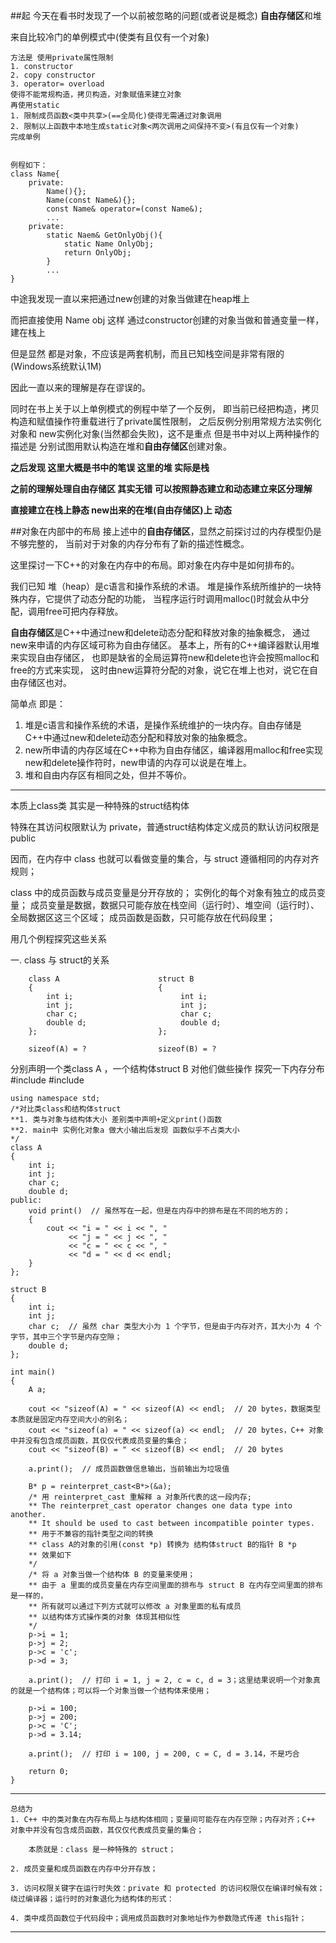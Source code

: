##起
今天在看书时发现了一个以前被忽略的问题(或者说是概念)
**自由存储区**和堆

来自比较冷门的单例模式中(使类有且仅有一个对象)
	
	方法是 使用private属性限制
	1. constructor
	2. copy constructor
	3. operator= overload
	使得不能常规构造，拷贝构造，对象赋值来建立对象
	再使用static
	1. 限制成员函数<类中共享>(==全局化)使得无需通过对象调用
	2. 限制以上函数中本地生成static对象<两次调用之间保持不变>(有且仅有一个对象)
	完成单例


	例程如下：
	class Name{
		private:
			Name(){};
			Name(const Name&){};
			const Name& operator=(const Name&);
			...
		private:
			static Naem& GetOnlyObj(){
				static Name OnlyObj;
				return OnlyObj;	
			}
			...
	}


中途我发现一直以来把通过new创建的对象当做建在heap堆上

而把直接使用 Name obj 这样 通过constructor创建的对象当做和普通变量一样，建在栈上

但是显然 都是对象，不应该是两套机制，而且已知栈空间是非常有限的(Windows系统默认1M)

因此一直以来的理解是存在谬误的。

同时在书上关于以上单例模式的例程中举了一个反例，
即当前已经把构造，拷贝构造和赋值操作符重载进行了private属性限制，
之后反例分别用常规方法实例化对象和 new实例化对象(当然都会失败)，这不是重点
但是书中对以上两种操作的描述是
分别试图用默认构造在堆和**自由存储区**创建对象。

**之后发现 这里大概是书中的笔误 这里的堆 实际是栈**

**之前的理解处理自由存储区 其实无错 可以按照静态建立和动态建立来区分理解**

**直接建立在栈上静态 new出来的在堆(自由存储区)上 动态**

##对象在内部中的布局
接上述中的**自由存储区**，显然之前探讨过的内存模型仍是不够完整的，
当前对于对象的内存分布有了新的描述性概念。

这里探讨一下C++的对象在内存中的布局。即对象在内存中是如何排布的。

我们已知
堆（heap）是c语言和操作系统的术语。
堆是操作系统所维护的一块特殊内存，它提供了动态分配的功能，
当程序运行时调用malloc()时就会从中分配，调用free可把内存释放。

**自由存储区**是C++中通过new和delete动态分配和释放对象的抽象概念，
通过new来申请的内存区域可称为自由存储区。
基本上，所有的C++编译器默认用堆来实现自由存储区，
也即是缺省的全局运算符new和delete也许会按照malloc和free的方式来实现，
这时由new运算符分配的对象，说它在堆上也对，说它在自由存储区也对。

简单点 即是：

1. 堆是c语言和操作系统的术语，是操作系统维护的一块内存。自由存储是C++中通过new和delete动态分配和释放对象的抽象概念。
2. new所申请的内存区域在C++中称为自由存储区，编译器用malloc和free实现new和delete操作符时，new申请的内存可以说是在堆上。
3. 堆和自由内存区有相同之处，但并不等价。

---
本质上class类 其实是一种特殊的struct结构体

特殊在其访问权限默认为 private，普通struct结构体定义成员的默认访问权限是 public

因而，在内存中 class 也就可以看做变量的集合，与 struct 遵循相同的内存对齐规则；

class 中的成员函数与成员变量是分开存放的；
实例化的每个对象有独立的成员变量；
成员变量是数据，数据只可能存放在栈空间（运行时）、堆空间（运行时）、全局数据区这三个区域；
成员函数是函数，只可能存放在代码段里；

用几个例程探究这些关系

一. class 与 struct的关系
		
		class A                      struct B
		{                            {
		    int i;                        int i;
		    int j;                        int j;
		    char c;                       char c;
		    double d;                     double d;
		};                           };
		
		sizeof(A) = ?                sizeof(B) = ?
分别声明一个类class A ，一个结构体struct B
对他们做些操作 探究一下内存分布
	#include <iostream>
	#include <string>
	
	using namespace std;
	/*对比类class和结构体struct 
	**1. 类与对象与结构体大小 差别类中声明+定义print()函数
	**2. main中 实例化对象a 做大小输出后发现 函数似乎不占类大小
	*/
	class A
	{
	    int i;
	    int j;
	    char c;
	    double d;
	public:
	    void print()  // 虽然写在一起，但是在内存中的排布是在不同的地方的；
	    {
	        cout << "i = " << i << ", "
	             << "j = " << j << ", "
	             << "c = " << c << ", "
	             << "d = " << d << endl;
	    }
	};
	
	struct B
	{
	    int i;
	    int j;
	    char c;  // 虽然 char 类型大小为 1 个字节，但是由于内存对齐，其大小为 4 个字节，其中三个字节是内存空隙；
	    double d;
	};
	
	int main()
	{
	    A a; 
	
	    cout << "sizeof(A) = " << sizeof(A) << endl;  // 20 bytes，数据类型本质就是固定内存空间大小的别名；
	    cout << "sizeof(a) = " << sizeof(a) << endl;  // 20 bytes，C++ 对象中并没有包含成员函数，其仅仅代表成员变量的集合；
	    cout << "sizeof(B) = " << sizeof(B) << endl;  // 20 bytes
	
	    a.print();  // 成员函数做信息输出，当前输出为垃圾值
	
	    B* p = reinterpret_cast<B*>(&a);  
	    /* 用 reinterpret_cast 重解释 a 对象所代表的这一段内存;
	    ** The reinterpret_cast operator changes one data type into another. 
	    ** It should be used to cast between incompatible pointer types.
	    ** 用于不兼容的指针类型之间的转换
	    ** class A的对象的引用(const *p) 转换为 结构体struct B的指针 B *p
	    ** 效果如下
	    */
	    /* 将 a 对象当做一个结构体 B 的变量来使用；
	    ** 由于 a 里面的成员变量在内存空间里面的排布与 struct B 在内存空间里面的排布是一样的，
	    ** 所有就可以通过下列方式就可以修改 a 对象里面的私有成员 
	    ** 以结构体方式操作类的对象 体现其相似性
	    */
	    p->i = 1;
	    p->j = 2;
	    p->c = 'c';
	    p->d = 3;
	
	    a.print();  // 打印 i = 1, j = 2, c = c, d = 3；这里结果说明一个对象真的就是一个结构体；可以将一个对象当做一个结构体来使用；
	
	    p->i = 100;
	    p->j = 200;
	    p->c = 'C';
	    p->d = 3.14;
	
	    a.print();  // 打印 i = 100, j = 200, c = C, d = 3.14，不是巧合
	
	    return 0;
	}




---

	总结为
 	1. C++ 中的类对象在内存布局上与结构体相同；变量间可能存在内存空隙；内存对齐；C++ 对象中并没有包含成员函数，其仅仅代表成员变量的集合；

		本质就是：class 是一种特殊的 struct；

    2. 成员变量和成员函数在内存中分开存放；

    3. 访问权限关键字在运行时失效：private 和 protected 的访问权限仅在编译时候有效；绕过编译器；运行时的对象退化为结构体的形式：

    4. 类中成员函数位于代码段中；调用成员函数时对象地址作为参数隐式传递 this指针；


---